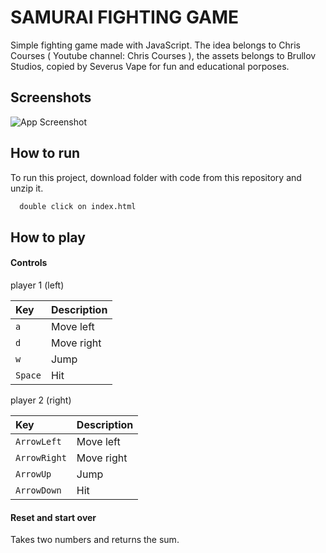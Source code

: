 # SAMURAI FIGHTING GAME

Simple fighting game made with JavaScript. The idea belongs to Chris Courses ( Youtube channel: Chris Courses ), the assets belongs to Brullov Studios, copied by Severus Vape for fun and educational porposes.

## Screenshots

![App Screenshot](https://via.placeholder.com/468x300?text=App+Screenshot+Here)

## How to run

To run this project, download folder with code from this repository and unzip it.

```bash
  double click on index.html
```

## How to play

#### Controls

player 1 (left)

| Key     | Description |
| :------ | :---------- |
| `a`     | Move left   |
| `d`     | Move right  |
| `w`     | Jump        |
| `Space` | Hit         |

player 2 (right)

| Key          | Description |
| :----------- | :---------- |
| `ArrowLeft`  | Move left   |
| `ArrowRight` | Move right  |
| `ArrowUp`    | Jump        |
| `ArrowDown`  | Hit         |

#### Reset and start over

Takes two numbers and returns the sum.

